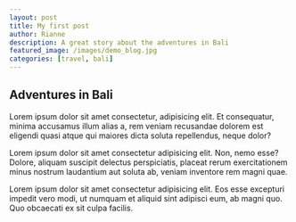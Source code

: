 ```yaml
---
layout: post
title: My first post
author: Rianne
description: A great story about the adventures in Bali
featured_image: /images/demo_blog.jpg
categories: [travel, bali]
---
```


## Adventures in Bali

Lorem ipsum dolor sit amet consectetur, adipisicing elit. Et consequatur, minima accusamus illum alias a, rem veniam recusandae dolorem est eligendi quasi atque qui maiores dicta soluta repellendus, neque dolor?

Lorem ipsum dolor sit amet consectetur adipisicing elit. Non, nemo esse? Dolore, aliquam suscipit delectus perspiciatis, placeat rerum exercitationem minus nostrum laudantium aut soluta ab, veniam inventore rem magni quae.

Lorem ipsum dolor sit amet consectetur adipisicing elit. Eos esse excepturi impedit vero modi, ut numquam et aliquid sint adipisci eum, ab magni quo. Quo obcaecati ex sit culpa facilis.
